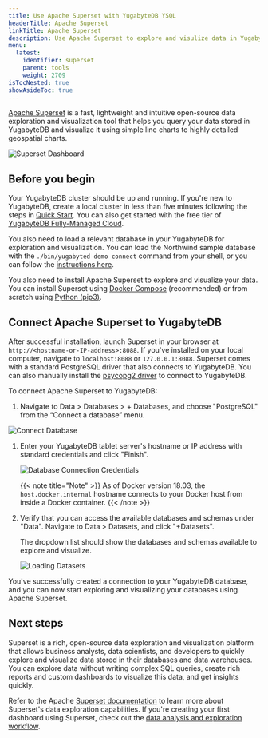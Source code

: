 ```yaml
---
title: Use Apache Superset with YugabyteDB YSQL
headerTitle: Apache Superset
linkTitle: Apache Superset
description: Use Apache Superset to explore and visulize data in YugabyteDB.
menu:
  latest:
    identifier: superset
    parent: tools
    weight: 2709
isTocNested: true
showAsideToc: true
---
```


[Apache Superset](https://superset.apache.org/) is a fast, lightweight and intuitive open-source data exploration and visualization tool that helps you query your data stored in YugabyteDB and visualize it using simple line charts to highly detailed geospatial charts.

![Superset Dashboard](/images/develop/tools/superset/dashboard.png)

## Before you begin

Your YugabyteDB cluster should be up and running. If you're new to YugabyteDB, create a local cluster in less than five minutes following the steps in [Quick Start](../../quick-start/install). You can also get started with the free tier of [YugabyteDB Fully-Managed Cloud](https://www.yugabyte.com/cloud/).

You also need to load a relevant database in your YugabyteDB for exploration and visualization. You can load the Northwind sample database with the `./bin/yugabyted demo connect` command from your shell, or you can follow the [instructions here](https://docs.yugabyte.com/latest/sample-data/northwind/).

You also need to install Apache Superset to explore and visualize your data. You can install Superset using [Docker Compose](https://superset.apache.org/docs/installation/installing-superset-using-docker-compose) (recommended) or from scratch using [Python (pip3)](https://superset.apache.org/docs/installation/installing-superset-from-scratch).

## Connect Apache Superset to YugabyteDB

After successful installation, launch Superset in your browser at `http://<hostname-or-IP-address>:8088`. If you've installed on your local computer, navigate to `localhost:8088` or `127.0.0.1:8088`. Superset comes with a standard PostgreSQL driver that also connects to YugabyteDB. You can also manually install the [psycopg2 driver](https://www.psycopg.org/docs/) to connect to YugabyteDB.

To connect Apache Superset to YugabyteDB:

1. Navigate to Data > Databases > + Databases, and choose "PostgreSQL" from the “Connect a database” menu.

![Connect Database](/images/develop/tools/superset/connect-database.png)

1. Enter your YugabyteDB tablet server's hostname or IP address with standard credentials and click "Finish".

    ![Database Connection Credentials](/images/develop/tools/superset/connect-ybdb.png)

    {{< note title="Note" >}}
As of Docker version 18.03, the `host.docker.internal` hostname connects to your Docker host from inside a Docker container.
    {{< /note >}}

1. Verify that you can access the available databases and schemas under "Data". Navigate to Data > Datasets, and click "+Datasets".

    The dropdown list should show the databases and schemas available to explore and visualize.

    ![Loading Datasets](/images/develop/tools/superset/load-dataset.png)

You've successfully created a connection to your YugabyteDB database, and you can now start exploring and visualizing your databases using Apache Superset.

## Next steps

Superset is a rich, open-source data exploration and visualization platform that allows business analysts, data scientists, and developers to quickly explore and visualize data stored in their databases and data warehouses. You can explore data without writing complex SQL queries, create rich reports and custom dashboards to visualize this data, and get insights quickly.

Refer to the Apache [Superset documentation](https://superset.apache.org/docs/creating-charts-dashboards/exploring-data#exploring-data-in-superset) to learn more about Superset's data exploration capabilities. If you're creating your first dashboard using Superset, check out the [data analysis and exploration workflow](https://superset.apache.org/docs/creating-charts-dashboards/creating-your-first-dashboard/).
